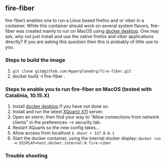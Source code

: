 ## fire-fiber

fire-fiber) enables one to run a Linux based firefox and or viber in a container. 
While this container should work on several system flavors, fire-fiber was created 
mainly to run on MacOS using  [docker desktop](https://www.docker.com/products/docker-desktop). 
One may ask, why not just install and use the native firefox and viber applications directly? 
If you are asking this question then this is probably of little use to you.   

### Steps to build the image

1. `git clone git@github.com:HyperplaneOrg/fire-fiber.git`
2. docker build -t fire-fiber . 

### Steps to enable you to run fire-fiber on MacOS (tested with Catalinia, 10.15.X)

1. Install [docker desktop](https://www.docker.com/products/docker-desktop)  if you have not done so. 
2. Install and run the latest [XQuartz X11](https://www.xquartz.org/) server.
3. Open an xterm, then find your way to "Allow connections from network clients" in the preferences --> security tab.
4. Restart XQuarts so the new config takes...
5. Allow access from localhost
`$ xhost + 127.0.0.1` 
6. Start the docker container, using the internal docker display:
`docker run -e DISPLAY=host.docker.internal:0 fire-viber`

### Trouble shooting
